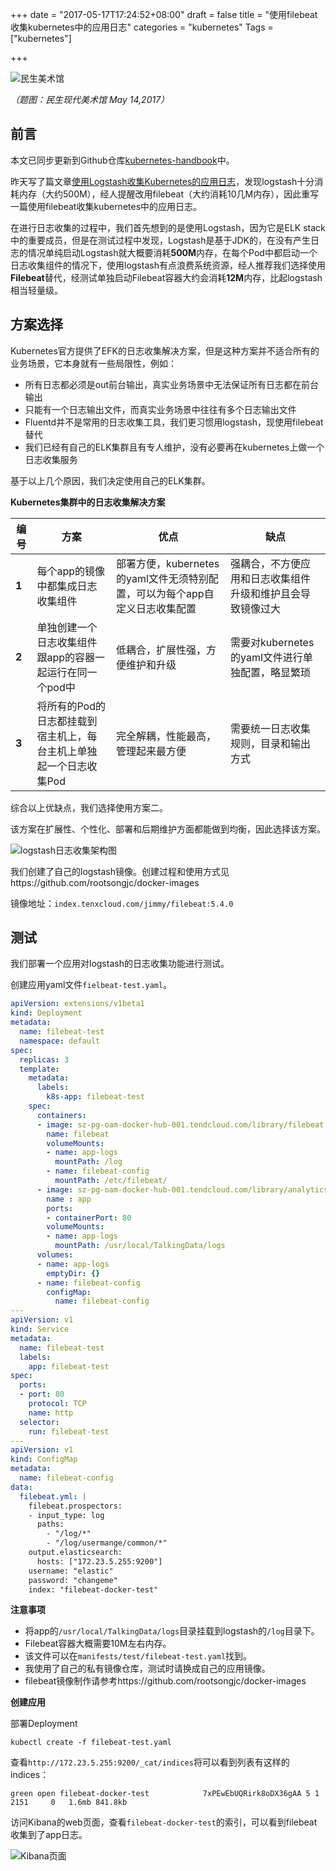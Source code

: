 +++
date = "2017-05-17T17:24:52+08:00"
draft = false
title = "使用filebeat收集kubernetes中的应用日志"
categories = "kubernetes"
Tags = ["kubernetes"]

+++

![民生美术馆](http://olz1di9xf.bkt.clouddn.com/20170514001.jpg)

*（题图：民生现代美术馆 May 14,2017）*

## 前言

本文已同步更新到Github仓库[kubernetes-handbook](http://github.com/rootsongjc/kubernetes-handbook)中。

昨天写了篇文章[使用Logstash收集Kubernetes的应用日志](https://jimmysong.io/blogs/kubernetes-logstash/)，发现logstash十分消耗内存（大约500M），经人提醒改用filebeat（大约消耗10几M内存），因此重写一篇使用filebeat收集kubernetes中的应用日志。

在进行日志收集的过程中，我们首先想到的是使用Logstash，因为它是ELK stack中的重要成员，但是在测试过程中发现，Logstash是基于JDK的，在没有产生日志的情况单纯启动Logstash就大概要消耗**500M**内存，在每个Pod中都启动一个日志收集组件的情况下，使用logstash有点浪费系统资源，经人推荐我们选择使用**Filebeat**替代，经测试单独启动Filebeat容器大约会消耗**12M**内存，比起logstash相当轻量级。

## 方案选择

Kubernetes官方提供了EFK的日志收集解决方案，但是这种方案并不适合所有的业务场景，它本身就有一些局限性，例如：

- 所有日志都必须是out前台输出，真实业务场景中无法保证所有日志都在前台输出
- 只能有一个日志输出文件，而真实业务场景中往往有多个日志输出文件
- Fluentd并不是常用的日志收集工具，我们更习惯用logstash，现使用filebeat替代
- 我们已经有自己的ELK集群且有专人维护，没有必要再在kubernetes上做一个日志收集服务

基于以上几个原因，我们决定使用自己的ELK集群。

**Kubernetes集群中的日志收集解决方案**

| **编号** | **方案**                               | **优点**                                   | **缺点**                          |
| ------ | ------------------------------------ | ---------------------------------------- | ------------------------------- |
| **1**  | 每个app的镜像中都集成日志收集组件                   | 部署方便，kubernetes的yaml文件无须特别配置，可以为每个app自定义日志收集配置 | 强耦合，不方便应用和日志收集组件升级和维护且会导致镜像过大   |
| **2**  | 单独创建一个日志收集组件跟app的容器一起运行在同一个pod中      | 低耦合，扩展性强，方便维护和升级                         | 需要对kubernetes的yaml文件进行单独配置，略显繁琐 |
| **3**  | 将所有的Pod的日志都挂载到宿主机上，每台主机上单独起一个日志收集Pod | 完全解耦，性能最高，管理起来最方便                        | 需要统一日志收集规则，目录和输出方式              |

综合以上优缺点，我们选择使用方案二。

该方案在扩展性、个性化、部署和后期维护方面都能做到均衡，因此选择该方案。

![logstash日志收集架构图](http://olz1di9xf.bkt.clouddn.com/filebeat-log-collector.jpg)

我们创建了自己的logstash镜像。创建过程和使用方式见https://github.com/rootsongjc/docker-images

镜像地址：`index.tenxcloud.com/jimmy/filebeat:5.4.0`

## 测试

我们部署一个应用对logstash的日志收集功能进行测试。

创建应用yaml文件`fielbeat-test.yaml`。

```yaml
apiVersion: extensions/v1beta1
kind: Deployment
metadata:
  name: filebeat-test
  namespace: default
spec:
  replicas: 3
  template:
    metadata:
      labels:
        k8s-app: filebeat-test
    spec:
      containers:
      - image: sz-pg-oam-docker-hub-001.tendcloud.com/library/filebeat:5.4.0
        name: filebeat
        volumeMounts:
        - name: app-logs
          mountPath: /log
        - name: filebeat-config
          mountPath: /etc/filebeat/
      - image: sz-pg-oam-docker-hub-001.tendcloud.com/library/analytics-docker-test:Build_8
        name : app
        ports:
        - containerPort: 80
        volumeMounts:
        - name: app-logs
          mountPath: /usr/local/TalkingData/logs
      volumes:
      - name: app-logs
        emptyDir: {}
      - name: filebeat-config
        configMap:
          name: filebeat-config
---
apiVersion: v1
kind: Service
metadata:
  name: filebeat-test
  labels:
    app: filebeat-test
spec:
  ports:
  - port: 80
    protocol: TCP
    name: http
  selector:
    run: filebeat-test
---
apiVersion: v1
kind: ConfigMap
metadata:
  name: filebeat-config
data:
  filebeat.yml: |
    filebeat.prospectors:
    - input_type: log
      paths:
        - "/log/*"
        - "/log/usermange/common/*"
    output.elasticsearch:
      hosts: ["172.23.5.255:9200"]
    username: "elastic"
    password: "changeme"
    index: "filebeat-docker-test"
```

**注意事项**

- 将app的`/usr/local/TalkingData/logs`目录挂载到logstash的`/log`目录下。
- Filebeat容器大概需要10M左右内存。
- 该文件可以在`manifests/test/filebeat-test.yaml`找到。 
- 我使用了自己的私有镜像仓库，测试时请换成自己的应用镜像。
- filebeat镜像制作请参考https://github.com/rootsongjc/docker-images

**创建应用**

部署Deployment

```
kubectl create -f filebeat-test.yaml
```

查看`http://172.23.5.255:9200/_cat/indices`将可以看到列表有这样的indices：

```
green open filebeat-docker-test            7xPEwEbUQRirk8oDX36gAA 5 1   2151     0   1.6mb 841.8kb
```

访问Kibana的web页面，查看`filebeat-docker-test`的索引，可以看到filebeat收集到了app日志。

![Kibana页面](http://olz1di9xf.bkt.clouddn.com/filebeat-docker-test.jpg)
